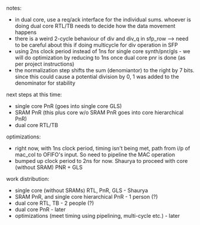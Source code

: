 notes:
- in dual core, use a req/ack interface for the individual sums. whoever is doing dual core RTL/TB needs to decide how the data movement happens
- there is a weird 2-cycle behaviour of div and div\_q in sfp\_row --> need to be careful about this if doing multicycle for div operation in SFP
- using 2ns clock period instead of 1ns for single core synth/pnr/gls - we will do optimization by reducing to 1ns once dual core pnr is done (as per project instructions) 
- the normalization step shifts the sum (denomiantor) to the right by 7 bits. since this could cause a potential division by 0, 1 was added to the denominator for stability 

next steps at this time:
- single core PnR (goes into single core GLS)
- SRAM PnR (this plus core w/o SRAM PnR goes into core hierarchical PnR) 
- dual core RTL/TB

optimizations:
- right now, with 1ns clock period, timing isn't being met, path from i/p of mac\_col to OFIFO's input. So need to pipeline the MAC operation
- bumped up clock period to 2ns for now. Shaurya to proceed with core (without SRAM) PNR + GLS
 
work distribution: 
- single core (without SRAMs) RTL, PnR, GLS - Shaurya
- SRAM PnR, and single core hierarchical PnR - 1 person (?) 
- dual core RTL, TB - 2 people (?)  
- dual core PnR - later 
- optimizations (meet timing using pipelining, multi-cycle etc.) - later
